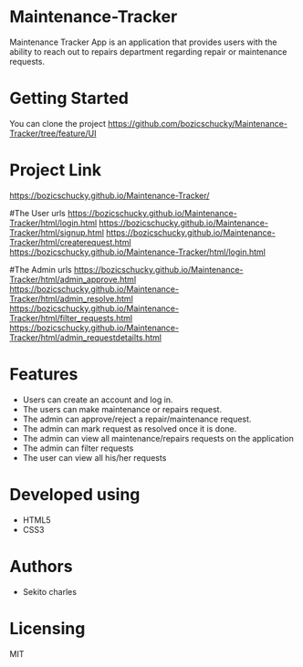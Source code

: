
# Maintenance-Tracker
Maintenance Tracker App is an application that provides users with the ability to reach out to repairs department regarding repair or maintenance requests.
# Getting Started

You can clone the project
https://github.com/bozicschucky/Maintenance-Tracker/tree/feature/UI

# Project Link
https://bozicschucky.github.io/Maintenance-Tracker/

#The User urls
https://bozicschucky.github.io/Maintenance-Tracker/html/login.html
https://bozicschucky.github.io/Maintenance-Tracker/html/signup.html
https://bozicschucky.github.io/Maintenance-Tracker/html/createrequest.html
https://bozicschucky.github.io/Maintenance-Tracker/html/login.html



#The Admin urls
https://bozicschucky.github.io/Maintenance-Tracker/html/admin_approve.html
https://bozicschucky.github.io/Maintenance-Tracker/html/admin_resolve.html
https://bozicschucky.github.io/Maintenance-Tracker/html/filter_requests.html
https://bozicschucky.github.io/Maintenance-Tracker/html/admin_requestdetailts.html



# Features
 - Users can create an account and log in.
 - The users can make maintenance or repairs request.
 - The admin can approve/reject a repair/maintenance request.
 - The admin can mark request as resolved once it is done.
 - The admin can view all maintenance/repairs requests on the application
 - The admin can filter requests
 - The user can view all his/her requests




# Developed using
 - HTML5
 - CSS3


# Authors
 - Sekito charles

# Licensing
MIT
